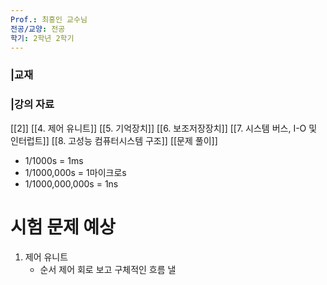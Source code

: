 ```yaml
---
Prof.: 최홍인 교수님
전공/교양: 전공
학기: 2학년 2학기
---
```

### |교재
  
### |강의 자료
[[2]]
[[4. 제어 유니트]]
[[5. 기억장치]]
[[6. 보조저장장치]]
[[7. 시스템 버스, I-O 및 인터럽트]]
[[8. 고성능 컴퓨터시스템 구조]]
[[문제 풀이]]
  
- 1/1000s = 1ms
- 1/1000,000s = 1마이크로s
- 1/1000,000,000s = 1ns
  
# 시험 문제 예상
1. 제어 유니트
    - 순서 제어 회로 보고 구체적인 흐름 낼